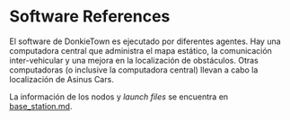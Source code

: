 # Software References
El software de DonkieTown es ejecutado por diferentes agentes. Hay una computadora central que administra el mapa estático, la comunicación inter-vehicular y una mejora en la localización de obstáculos. Otras computadoras (o inclusive la computadora central) llevan a cabo la localización de Asinus Cars.

La información de los nodos y *launch files* se encuentra en [base_station.md](base_station.md).